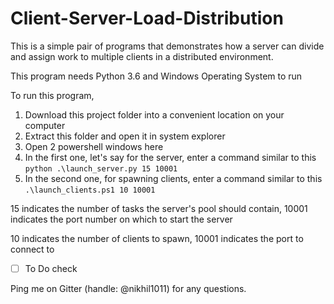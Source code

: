 # Client-Server-Load-Distribution
This is a simple pair of programs that demonstrates how a server can divide and assign work to multiple clients in a distributed environment.

This program needs Python 3.6 and Windows Operating System to run

To run this program,
  1. Download this project folder into a convenient location on your computer
  2. Extract this folder and open it in system explorer
  3. Open 2 powershell windows here
  4. In the first one, let's say for the server, enter a command similar to this `python .\launch_server.py 15 10001`
  5. In the second one, for spawning clients, enter a command similar to this `.\launch_clients.ps1 10 10001`
 
15 indicates the number of tasks the server's pool should contain, 10001 indicates the port number on which to start the server

10 indicates the number of clients to spawn, 10001 indicates the port to connect to

- [ ] To Do check

Ping me on Gitter (handle: @nikhil1011) for any questions.
  
